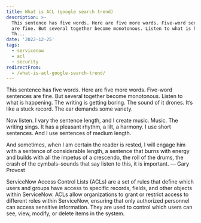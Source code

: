 ```yaml
---
title: What is ACL (google search trend)
description: >-
  This sentence has five words. Here are five more words. Five-word sentences
  are fine. But several together become monotonous. Listen to what is happening.
  Th...
date: '2022-12-25'
tags:
  - servicenow
  - acl
  - security
redirectFrom:
  - /what-is-acl-google-search-trend/
---
```


This sentence has five words. Here are five more words. Five-word sentences are fine. But several together become monotonous. Listen to what is happening. The writing is getting boring. The sound of it drones. It’s like a stuck record. The ear demands some variety.

Now listen. I vary the sentence length, and I create music. Music. The writing sings. It has a pleasant rhythm, a lilt, a harmony. I use short sentences. And I use sentences of medium length.

And sometimes, when I am certain the reader is rested, I will engage him with a sentence of considerable length, a sentence that burns with energy and builds with all the impetus of a crescendo, the roll of the drums, the crash of the cymbals–sounds that say listen to this, it is important. — Gary Provost

<!--StartFragment-->

ServiceNow Access Control Lists (ACLs) are a set of rules that define which users and groups have access to specific records, fields, and other objects within ServiceNow. ACLs allow organizations to grant or restrict access to different roles within ServiceNow, ensuring that only authorized personnel can access sensitive information. They are used to control which users can see, view, modify, or delete items in the system.

<!--EndFragment-->